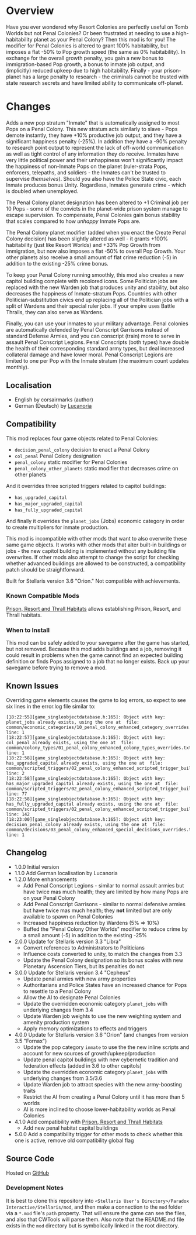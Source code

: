 # Overview

Have you ever wondered why Resort Colonies are perfectly useful on Tomb Worlds but not Penal Colonies?  Or been frustrated at needing to use a high-habitability planet as your Penal Colony?  Then this mod is for you!  The modifier for Penal Colonies is altered to grant 100% habitability, but imposes a flat -50% to Pop growth speed (the same as 0% habitability).  In exchange for the overall growth penalty, you gain a new bonus to immigration-based Pop growth, a bonus to inmate job output, and (implicitly) reduced upkeep due to high habitability.  Finally - your prison-planet has a large penalty to research - the criminals cannot be trusted with state research secrets and have limited ability to communicate off-planet.

# Changes

Adds a new pop stratum "Inmate" that is automatically assigned to most Pops on a Penal Colony.  This new stratum acts similarly to slave - Pops demote instantly, they have +10% productive job output, and they have a significant happiness penalty (-25%).  In addition they have a -90% penalty to research point output to represent the lack of off-world communication as well as tight control of any information they do receive.  Inmates have very little political power and their unhappiness won't significantly impact the happiness of non-Inmate Pops on the planet (ruler-strata Pops, enforcers, telepaths, and soldiers - the Inmates can't be trusted to supervise _themselves_).  Should you also have the Police State civic, each Inmate produces bonus Unity.  Regardless, Inmates generate crime - which is doubled when unemployed.

The Penal Colony planet designation has been altered to +1 Criminal job per 10 Pops - some of the convicts in the planet-wide prison system manage to escape supervision.  To compensate, Penal Colonies gain bonus stability that scales compared to how _unhappy_ Inmate Pops are.

The Penal Colony planet modifier (added when you enact the Create Penal Colony decision) has been slightly altered as well - it grants +100% habitability (just like Resort Worlds) and +33% Pop Growth from immigration, but now also imposes a flat -50% to overall Pop Growth.  Your other planets also receive a small amount of flat crime reduction (-5) in addition to the existing -25% crime bonus.

To keep your Penal Colony running smoothly, this mod also creates a new capitol building complete with recolored icons.  Some Politician jobs are replaced with the new Warden job that produces unity and stability, but also decreases the happiness of Inmate-stratum Pops.  Countries with other Politician-substitution civics end up replacing all of the Politician jobs with a split of Wardens and their special ruler jobs.  If your empire uses Battle Thralls, they can also serve as Wardens.

Finally, you can use your inmates to your military advantage.  Penal colonies are automatically defended by Penal Conscript Garrisons instead of standard Defense Armies, and you can conscript (train) more to serve in assault Penal Conscript Legions.  Penal Conscripts (both types) have double the health of their corresponding standard army types, but deal increased collateral damage and have lower moral.  Penal Conscript Legions are limited to one per Pop with the Inmate stratum (the maximum count updates monthly).

## Localisation

* English by corsairmarks (author)
* German (Deutsch) by [Lucanoria](https://steamcommunity.com/id/Lucanoria)

## Compatibility

This mod replaces four game objects related to Penal Colonies:

* `decision_penal_colony` decision to enact a Penal Colony
* `col_penal` Penal Colony designation
* `penal_colony` static modifier for Penal Colonies
* `penal_colony_other_planets` static modifier that decreases crime on other planets

And it overrides three scripted triggers related to capitol buildings:

* `has_upgraded_capital`
* `has_major_upgraded_capital`
* `has_fully_upgraded_capital`

And finally it overrides the `planet_jobs` (Jobs) economic category in order to create multipliers for inmate production.

This mod is incompatible with other mods that want to also overwrite these same game objects.  It works with other mods that alter built-in buildings or jobs - the new capitol building is implemented without any building file overwrites.  If other mods also attempt to change the script for checking whether advanced buildings are allowed to be constructed, a compatibility patch should be straightforward.

Built for Stellaris version 3.6 "Orion."  Not compatible with achievements.

### Known Compatible Mods

[Prison, Resort and Thrall Habitats](https://steamcommunity.com/sharedfiles/filedetails/?id=2905474716) allows establishing Prison, Resort, and Thrall habitats.

### When to Install

This mod can be safely added to your savegame after the game has started, but not removed.  Because this mod adds buildings and a job, removing it could result in problems when the game cannot find an expected building definition or finds Pops assigned to a job that no longer exists.  Back up your savegame before trying to remove a mod.

## Known Issues

Overriding game elements causes the game to log errors, so expect to see six lines in the error.log file similar to:

```
[18:22:55][game_singleobjectdatabase.h:165]: Object with key: planet_jobs already exists, using the one at  file: common/economic_categories/10_penal_colony_enhanced_category_overrides.txt line: 1
[18:22:57][game_singleobjectdatabase.h:165]: Object with key: col_penal already exists, using the one at  file: common/colony_types/01_penal_colony_enhanced_colony_types_overrides.txt line: 1
[18:22:58][game_singleobjectdatabase.h:165]: Object with key: has_upgraded_capital already exists, using the one at  file: common/scripted_triggers/02_penal_colony_enhanced_scripted_trigger_buildings_overrides.txt line: 2
[18:22:58][game_singleobjectdatabase.h:165]: Object with key: has_major_upgraded_capital already exists, using the one at  file: common/scripted_triggers/02_penal_colony_enhanced_scripted_trigger_buildings_overrides.txt line: 77
[18:22:58][game_singleobjectdatabase.h:165]: Object with key: has_fully_upgraded_capital already exists, using the one at  file: common/scripted_triggers/02_penal_colony_enhanced_scripted_trigger_buildings_overrides.txt line: 142
[18:23:00][game_singleobjectdatabase.h:165]: Object with key: decision_penal_colony already exists, using the one at  file: common/decisions/03_penal_colony_enhanced_special_decisions_overrides.txt line: 1
```

## Changelog

* 1.0.0 Initial version
* 1.1.0 Add German localisation by Lucanoria
* 1.2.0 More enhancements
    * Add Penal Conscript Legions - similar to normal assault armies but have twice mas much health; they are limited by how many Pops are on your Penal Colony
    * Add Penal Conscript Garrisons - similar to normal defensive armies but have twice mas much health; they **not** limited but are only available to spawn on Penal Colonies
    * Increased happiness reduction by Wardens (5% => 10%)
    * Buffed the "Penal Colony Other Worlds" modifier to reduce crime by a small amount (-5) in addition to the existing -25%
* 2.0.0 Update for Stellaris version 3.3 "Libra"
    * Convert references to Administrators to Politicians
    * Influence costs converted to unity, to match the changes from 3.3
    * Update the Penal Colony designation so its bonus scales with new Planetary Ascension Tiers, but its penalties do not
* 3.0.0 Update for Stellaris version 3.4 "Cepheus"
    * Update penal armies with new army properties
    * Authoritarians and Police States have an increased chance for Pops to resettle to a Penal Colony
    * Allow the AI to designate Penal Colonies
    * Update the overridden economic category `planet_jobs` with underlying changes from 3.4
    * Update Warden job weights to use the new weighting system and amenity production system
    * Apply memory optimizations to effects and triggers
* 4.0.0 Update for Stellaris version 3.6 "Orion" (and changes from version 3.5 "Fornax")
    * Update the pop category `inmate` to use the the new inline scripts and account for new sources of growth/upkeep/production
    * Update penal capitol buildings with new cybernetic tradition and federation effects (added in 3.6 to other capitols)
    * Update the overridden economic category `planet_jobs` with underlying changes from 3.5/3.6
    * Update Warden job to attract species with the new army-boosting traits
    * Restrict the AI from creating a Penal Colony until it has more than 5 worlds
    * AI is more inclined to choose lower-habitability worlds as Penal Colonies
* 4.1.0 Add compatibility with [Prison, Resort and Thrall Habitats](https://steamcommunity.com/sharedfiles/filedetails/?id=2905474716)
    * Add new penal habitat capital buildings
* 5.0.0 Add a compatibility trigger for other mods to check whether this one is active, remove old compatibility global flag

## Source Code

Hosted on [GitHub](https://github.com/corsairmarks/penal_colony_enhanced)

### Development Notes

It is best to clone this repository into `<Stellaris User's Directory>/Paradox Interactive/Stellaris/mod`, and then make a connection to the `mod` folder via a `*.mod` file's `path` property.  That will ensure the game can see the files, and also that CWTools will parse them.  Also note that the README.md file exists in the `mod` directory but is symbolically linked in the root directory.